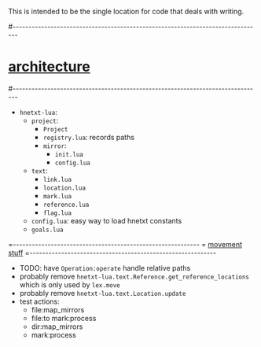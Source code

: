 This is intended to be the single location for code that deals with writing.

#-------------------------------------------------------------------------------
# [architecture]()
#-------------------------------------------------------------------------------
- `hnetxt-lua`:
  - `project`:
    - `Project`
    - `registry.lua`: records paths
    - `mirror`:
      - `init.lua`
      - `config.lua`
  - `text`:
    - `link.lua`
    - `location.lua`
    - `mark.lua`
    - `reference.lua`
    - `flag.lua`
  - `config.lua`: easy way to load hnetxt constants
  - `goals.lua`

=-----------------------------------------------------------
= [movement stuff]()
=-----------------------------------------------------------
- TODO: have `Operation:operate` handle relative paths
- probably remove `hnetxt-lua.text.Reference.get_reference_locations` which is only used by `lex.move`
- probably remove `hnetxt-lua.text.Location.update`
- test actions:
  - file:map_mirrors
  - file:to mark:process
  - dir:map_mirrors
  - mark:process
